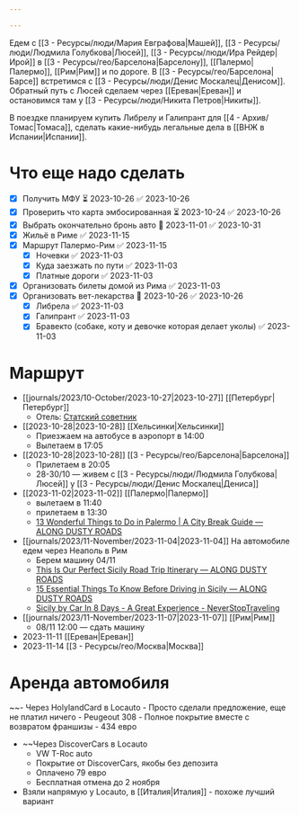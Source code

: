 ```yaml
---

---
```


Едем с [[3 - Ресурсы/люди/Мария Евграфова\|Машей]], [[3 - Ресурсы/люди/Людмила Голубкова\|Люсей]], [[3 - Ресурсы/люди/Ира Рейдер\|Ирой]] в [[3 - Ресурсы/гео/Барселона\|Барселону]], [[Палермо\|Палермо]], [[Рим\|Рим]] и по дороге. В [[3 - Ресурсы/гео/Барселона\|Барсе]] встретимся с [[3 - Ресурсы/люди/Денис Москалец\|Денисом]]. Обратный путь с Люсей сделаем через [[Ереван\|Ереван]] и остановимся там у [[3 - Ресурсы/люди/Никита Петров\|Никиты]].

В поездке планируем купить Либрелу и Галипрант для [[4 - Архив/Томас\|Томаса]], сделать какие-нибудь легальные дела в [[ВНЖ в Испании\|Испании]].
# Что еще надо сделать
- [x] Получить МФУ ⏳ 2023-10-26 ✅ 2023-10-26
- [x] Проверить что карта эмбосированная ⏳ 2023-10-24 ✅ 2023-10-26
- [x] Выбрать окончательно бронь авто 📅 2023-11-01 ✅ 2023-10-31
- [x] Жильё в Риме ✅ 2023-11-15
- [x] Маршрут Палермо-Рим ✅ 2023-11-15
	- [x] Ночевки ✅ 2023-11-03
	- [x] Куда заезжать по пути ✅ 2023-11-03
	- [x] Платные дороги ✅ 2023-11-03
- [x] Организовать билеты домой из Рима ✅ 2023-11-03
- [x] Организовать вет-лекарства 📅 2023-10-26 ✅ 2023-10-26
	- [x] Либрела ✅ 2023-11-03
	- [x] Галипрант ✅ 2023-11-03
	- [x] Бравекто (собаке, коту и девочке которая делает уколы) ✅ 2023-11-03
# Маршрут
- [[journals/2023/10-October/2023-10-27\|2023-10-27]] [[Петербург\|Петербург]]
	- Отель: [Статский советник](https://ostrovok.ru/hotel/russia/st._petersburg/mid7377352/statsky_sovetnik_hotel/?q=2042&dates=27.10.2023-28.10.2023&guests=2&utm_source=mobile&utm_content=45F1DADC56CC3063053E3E3C538DC8FF&utm_medium=sharing&utm_campaign=hotelpage&sid=572277b6-d4eb-418f-9d0f-c3b6bd5f40da)
- [[2023-10-28\|2023-10-28]] [[Хельсинки\|Хельсинки]]
	- Приезжаем на автобусе в аэропорт в 14:00
	- Вылетаем в 17:05
- [[2023-10-28\|2023-10-28]] [[3 - Ресурсы/гео/Барселона\|Барселона]]
	- Прилетаем в 20:05
	- 28-30/10 — живем с [[3 - Ресурсы/люди/Людмила Голубкова\|Люсей]] у [[3 - Ресурсы/люди/Денис Москалец\|Дениса]]
- [[2023-11-02\|2023-11-02]] [[Палермо\|Палермо]]
	- вылетаем в 11:40
	- прилетаем в 13:30
	- [13 Wonderful Things to Do in Palermo | A City Break Guide — ALONG DUSTY ROADS](https://www.alongdustyroads.com/posts/things-to-do-in-palermo)
- [[journals/2023/11-November/2023-11-04\|2023-11-04]] На автомобиле едем через Неаполь в Рим
	- Берем машину 04/11 
	- [This Is Our Perfect Sicily Road Trip Itinerary — ALONG DUSTY ROADS](https://www.alongdustyroads.com/posts/west-sicily-road-trip-itinerary)
	- [15 Essential Things To Know Before Driving in Sicily — ALONG DUSTY ROADS](https://www.alongdustyroads.com/posts/driving-in-sicily-car-rental)
	- [Sicily by Car In 8 Days - A Great Experience - NeverStopTraveling](https://www.neverstoptraveling.com/sicily-by-car)
- [[journals/2023/11-November/2023-11-07\|2023-11-07]] [[Рим\|Рим]] 
	- 08/11 12:00 — сдать машину
- 2023-11-11 [[Ереван\|Ереван]]
- 2023-11-14 [[3 - Ресурсы/гео/Москва\|Москва]] 

# Аренда автомобиля
~~- Через HolylandCard в Locauto
	- Просто сделали предложение, еще не платил ничего
	- Peugeout 308
	- Полное покрытие вместе с возвратом франшизы
	- 434 евро
- ~~Через DiscoverCars в Locauto 
	- VW T-Roc auto
	- Покрытие от DiscoverCars, якобы без депозита
	- Оплачено 79 евро
	- Бесплатная отмена до 2 ноября
- Взяли напрямую у Locauto, в [[Италия\|Италия]] - похоже лучший вариант